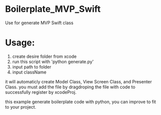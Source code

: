 # Boilerplate_MVP_Swift
Use for generate MVP Swift class

# Usage: 
1. create desire folder from xcode
2. run this script with 'python generate.py'
3. input path to folder
4. input className

it will automaticly create Model Class, View Screen Class, and Presenter Class.
you must add the file by dragdroping the file with code to successfully register by xcodeProj.

this example generate boilerplate code with python, you can improve to fit to your project.
